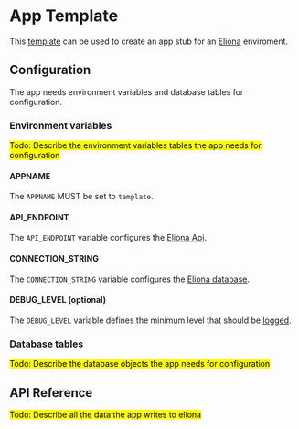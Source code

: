 # App Template
This [template](https://docs.github.com/en/repositories/creating-and-managing-repositories/creating-a-repository-from-a-template) can be used to create an app stub for an [Eliona](https://www.eliona.io/) enviroment.

## Configuration

The app needs environment variables and database tables for configuration.

### Environment variables

<mark>Todo: Describe the environment variables tables the app needs for configuration</mark>

#### APPNAME

The `APPNAME` MUST be set to `template`.

#### API_ENDPOINT

The `API_ENDPOINT` variable configures the [Eliona Api](https://github.com/eliona-smart-building-assistant/go-eliona/tree/main/api).

#### CONNECTION_STRING

The `CONNECTION_STRING` variable configures the [Eliona database](https://github.com/eliona-smart-building-assistant/go-eliona/tree/main/db). 

#### DEBUG_LEVEL (optional)

The `DEBUG_LEVEL` variable defines the minimum level that should be [logged](https://github.com/eliona-smart-building-assistant/go-eliona/tree/main/log).

### Database tables ###

<mark>Todo: Describe the database objects the app needs for configuration</mark>

## API Reference

<mark>Todo: Describe all the data the app writes to eliona</mark>
